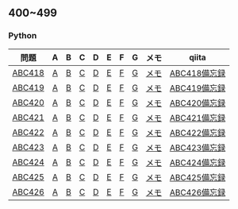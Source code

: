 ## 400~499
### Python
|問題|A|B|C|D|E|F|G|メモ|qiita|
|:--:|:--:|:--:|:--:|:--:|:--:|:--:|:--:|:--:|:--:|
|[ABC418]()|[A]()|[B]()|[C]()|[D]()|[E]()|[F]()|[G]()|[メモ]()|[ABC418備忘録]()|
|[ABC419]()|[A]()|[B]()|[C]()|[D]()|[E]()|[F]()|[G]()|[メモ]()|[ABC419備忘録]()|
|[ABC420]()|[A]()|[B]()|[C]()|[D]()|[E]()|[F]()|[G]()|[メモ]()|[ABC420備忘録]()|
|[ABC421]()|[A]()|[B]()|[C]()|[D]()|[E]()|[F]()|[G]()|[メモ]()|[ABC421備忘録]()|
|[ABC422](https://atcoder.jp/contests/abc422/tasks)|[A]()|[B]()|[C]()|[D]()|[E]()|[F]()|[G]()|[メモ]()|[ABC422備忘録]()|
|[ABC423]()|[A]()|[B]()|[C]()|[D]()|[E]()|[F]()|[G]()|[メモ]()|[ABC423備忘録]()|
|[ABC424]()|[A]()|[B]()|[C]()|[D]()|[E]()|[F]()|[G]()|[メモ]()|[ABC424備忘録]()|
|[ABC425]()|[A]()|[B]()|[C]()|[D]()|[E]()|[F]()|[G]()|[メモ]()|[ABC425備忘録]()|
|[ABC426]()|[A]()|[B]()|[C]()|[D]()|[E]()|[F]()|[G]()|[メモ]()|[ABC426備忘録]()|